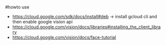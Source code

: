 #howto use 

- https://cloud.google.com/sdk/docs/install#deb -> install gcloud cli and then enable google vision api
- https://cloud.google.com/vision/docs/libraries#installing_the_client_library
- https://cloud.google.com/vision/docs/face-tutorial
